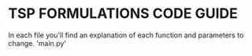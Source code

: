 # TSP FORMULATIONS CODE GUIDE
In each file you'll find an explanation of each function and parameters to change.
'main.py'
